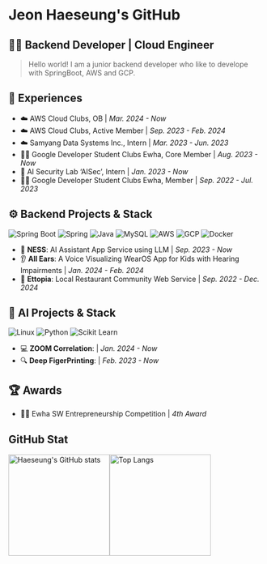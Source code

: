 # Jeon Haeseung's GitHub
## 👩‍💻 Backend Developer | Cloud Engineer
> Hello world! I am a junior backend developer who like to develope with SpringBoot, AWS and GCP.

## 🚀 Experiences
- ☁️ AWS Cloud Clubs, OB | _Mar. 2024 - Now_
- ☁️ AWS Cloud Clubs, Active Member | _Sep. 2023 - Feb. 2024_
- ☁️ Samyang Data Systems Inc., Intern | _Mar. 2023 - Jun. 2023_
- 👩‍💻 Google Developer Student Clubs Ewha, Core Member | _Aug. 2023 - Now_
- 🤖 AI Security Lab ‘AISec’, Intern | _Jan. 2023 - Now_
- 👩‍💻 Google Developer Student Clubs Ewha, Member | _Sep. 2022 - Jul. 2023_

## ⚙️ Backend Projects & Stack
![Spring Boot](https://img.shields.io/badge/spring%20boot-6DB33F.svg?&style=for-the-badge&logo=springboot&logoColor=white)
![Spring](https://img.shields.io/badge/Spring-6DB33F.svg?style=for-the-badge&logo=spring&logoColor=white)
![Java](https://img.shields.io/badge/Java-007396.svg?style=for-the-badge&logo=Java&logoColor=white)
![MySQL](https://img.shields.io/badge/MySQL-4479A1.svg?style=for-the-badge&logo=MySQL&logoColor=white)
![AWS](https://img.shields.io/badge/AWS-232F3E.svg?style=for-the-badge&logo=amazonaws&logoColor=white)
![GCP](https://img.shields.io/badge/GCP-4285F4.svg?style=for-the-badge&logo=googlecloud&logoColor=white)
![Docker](https://img.shields.io/badge/docker-2496ED.svg?style=for-the-badge&logo=docker&logoColor=white)
- 🤖 **NESS**: AI Assistant App Service using LLM | _Sep. 2023 - Now_
- 👂 **All Ears**: A Voice Visualizing WearOS App for Kids with Hearing Impairments | _Jan. 2024 - Feb. 2024_
- 🍔 **Ettopia**: Local Restaurant Community Web Service | _Sep. 2022 - Dec. 2024_

## 🤖 AI Projects & Stack
![Linux](https://img.shields.io/badge/Linux-FCC624.svg?style=for-the-badge&logo=Linux&logoColor=white)
![Python](https://img.shields.io/badge/Python-3776AB.svg?&style=for-the-badge&logo=Python&logoColor=white)
![Scikit Learn](https://img.shields.io/badge/Scikit%20Learn-F7931E.svg?&style=for-the-badge&logo=scikitlearn&logoColor=white)
- 💻 **ZOOM Correlation**:  | _Jan. 2024 - Now_
- 🔍 **Deep FigerPrinting**:  | _Feb. 2023 - Now_

## 🏆 Awards
- 👩‍💼 Ewha SW Entrepreneurship Competition | _4th Award_

## GitHub Stat
<div style="display: flex; align-items: flex-start;">
  <a href="https://github.com/JeonHaeseung">
    <img src="https://github-readme-stats.vercel.app/api?username=JeonHaeseung&show_icons=true&theme=chartreuse-dark" alt="Haeseung's GitHub stats" style="height: 200px;" />
  </a>
  <a href="https://github.com/JeonHaeseung">
    <img src="https://github-readme-stats.vercel.app/api/top-langs/?username=JeonHaeseung&theme=chartreuse-dark" alt="Top Langs" style="height: 200px;" />
  </a>
</div>
